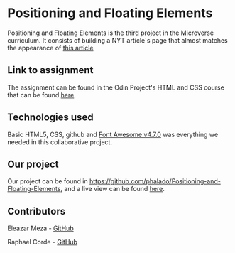 # Positioning and Floating Elements
Positioning and Floating Elements is the third project in the Microverse curriculum. It consists of building a NYT article´s page that almost matches the appearance of [this article](https://www.nytimes.com/2014/03/18/science/space/detection-of-waves-in-space-buttresses-landmark-theory-of-big-bang.html?_r=0)

## Link to assignment

The assignment can be found in the Odin Project's HTML and CSS course that can be found [here](https://www.theodinproject.com/courses/html5-and-css3/lessons/positioning-and-floating-elements).

## Technologies used

Basic HTML5, CSS, github and [Font Awesome v4.7.0](https://fontawesome.com/v4.7.0/icons/) was everything we needed in this collaborative project.

## Our project

Our project can be found in https://github.com/phalado/Positioning-and-Floating-Elements, and a live view can be found [here](https://raw.githack.com/phalado/Positioning-and-Floating-Elements/features/index.html).

## Contributors

Eleazar Meza - [GitHub](https://github.com/elshaka)

Raphael Corde - [GitHub](https://github.com/phalado)
